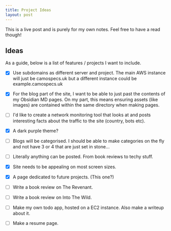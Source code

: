 ```yaml
---
title: Project Ideas
layout: post
---
```

This is a live post and is purely for my own notes. Feel free to have a read though!

## Ideas

As a guide, below is a list of features / projects I want to include.

- [x] Use subdomains as different server and project. The main AWS instance will just be camospecs.uk but a different instance could be   example.camospecs.uk

- [x] For the blog part of the site, I want to be able to just past the contents of my Obsidian MD pages. On my part, this means ensuring assets (like images) are contained within the same directory when making pages.

- [ ] I'd like to create a network monitoring tool that looks at and posts interesting facts about the traffic to the site (country, bots etc).
    
- [x] A dark purple theme?
    
- [ ] Blogs will be categorised. I should be able to make categories on the fly and not have 3 or 4 that are just set in stone...
    
- [ ] Literally anything can be posted. From book reviews to techy stuff.

- [x] Site needs to be appealing on most screen sizes.

- [x] A page dedicated to future projects. (This one?)

- [ ] Write a book review on The Revenant.

- [ ] Write a book review on Into The Wild.

- [ ] Make my own todo app, hosted on a EC2 instance. Also make a writeup about it.

- [ ] Make a resume page.
